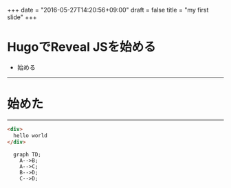 +++
date = "2016-05-27T14:20:56+09:00"
draft = false
title = "my first slide"
+++

# HugoでReveal JSを始める

>>>

- 始める

---

# 始めた

---

``` html
<div>
  hello world
</div>
```

``` mermaid
  graph TD;
    A-->B;
    A-->C;
    B-->D;
    C-->D;
```
